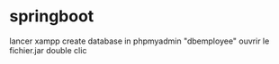 # springboot
lancer xampp 
create database in phpmyadmin "dbemployee"
ouvrir le fichier.jar double clic

